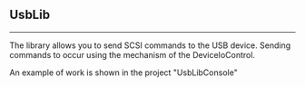 ## UsbLib
-----------------

The library allows you to send SCSI commands to the USB device. Sending commands to occur using the mechanism of the DeviceIoControl.

An example of work is shown in the project "UsbLibConsole"
